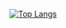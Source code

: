 [![Top Langs](https://github-readme-stats.vercel.app/api/top-langs/?username=cadamsmith&langs_count=8)](https://github.com/cadamsmith/github-readme-stats)
